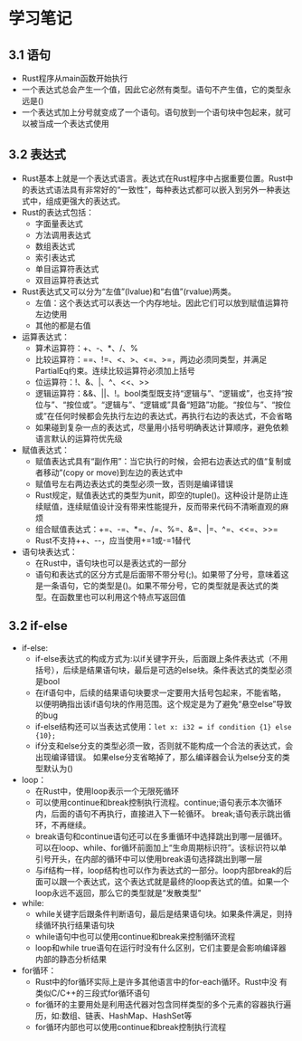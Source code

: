 # 学习笔记

## 3.1 语句

* Rust程序从main函数开始执行
* 一个表达式总会产生一个值，因此它必然有类型。语句不产生值，它的类型永远是()
* 一个表达式加上分号就变成了一个语句。语句放到一个语句块中包起来，就可以被当成一个表达式使用

## 3.2 表达式

* Rust基本上就是一个表达式语言。表达式在Rust程序中占据重要位置。Rust中的表达式语法具有非常好的“一致性”，每种表达式都可以嵌入到另外一种表达式中，组成更强大的表达式。
* Rust的表达式包括：
  * 字面量表达式
  * 方法调用表达式
  * 数组表达式
  * 索引表达式
  * 单目运算符表达式
  * 双目运算符表达式
* Rust表达式又可以分为“左值”(lvalue)和“右值”(rvalue)两类。
  * 左值：这个表达式可以表达一个内存地址。因此它们可以放到赋值运算符左边使用
  * 其他的都是右值
* 运算表达式：
  * 算术运算符：+、-、*、/、%
  * 比较运算符：==、!=、<、>、<=、>=，两边必须同类型，并满足PartialEq约束。连续比较运算符必须加上括号
  * 位运算符：!、&、|、^、<<、>>
  * 逻辑运算符：&&、||、!。bool类型既支持“逻辑与”、“逻辑或”，也支持“按位与”、“按位或”。“逻辑与”、“逻辑或”具备“短路”功能。“按位与”、“按位或”在任何时候都会先执行左边的表达式，再执行右边的表达式，不会省略
  * 如果碰到复杂一点的表达式，尽量用小括号明确表达计算顺序，避免依赖语言默认的运算符优先级
* 赋值表达式：
  * 赋值表达式具有“副作用”：当它执行的时候，会把右边表达式的值“复制或者移动”(copy or move)到左边的表达式中
  * 赋值号左右两边表达式的类型必须一致，否则是编译错误
  * Rust规定，赋值表达式的类型为unit，即空的tuple()。这种设计是防止连续赋值，连续赋值设计没有带来性能提升，反而带来代码不清晰直观的麻烦
  * 组合赋值表达式：+=、-=、*=、/=、%=、&=、|=、^=、<<=、>>=
  * Rust不支持++、--，应当使用+=1或-=1替代
* 语句块表达式：
  * 在Rust中，语句块也可以是表达式的一部分
  * 语句和表达式的区分方式是后面带不带分号(;)。如果带了分号，意味着这是一条语句，它的类型是()。如果不带分号，它的类型就是表达式的类型。在函数里也可以利用这个特点写返回值

## 3.2 if-else

* if-else:
  * if-else表达式的构成方式为:以if关键字开头，后面跟上条件表达式（不用括号），后续是结果语句块，最后是可选的else块。条件表达式的类型必须是bool
  * 在if语句中，后续的结果语句块要求一定要用大括号包起来，不能省略，以便明确指出该if语句块的作用范围。这个规定是为了避免“悬空else”导致的bug
  * if-else结构还可以当表达式使用：` let x: i32 = if condition {1} else {10}; `
  * if分支和else分支的类型必须一致，否则就不能构成一个合法的表达式，会出现编译错误。 如果else分支省略掉了，那么编译器会认为else分支的类型默认为()
* loop：
  * 在Rust中，使用loop表示一个无限死循环
  * 可以使用continue和break控制执行流程。continue;语句表示本次循环内，后面的语句不再执行，直接进入下一轮循环。 break;语句表示跳出循环，不再继续。
  * break语句和continue语句还可以在多重循环中选择跳出到哪一层循环。可以在loop、while、for循环前面加上“生命周期标识符”。该标识符以单引号开头，在内部的循环中可以使用break语句选择跳出到哪一层
  * 与if结构一样，loop结构也可以作为表达式的一部分。loop内部break的后面可以跟一个表达式，这个表达式就是最终的loop表达式的值。如果一个loop永远不返回，那么它的类型就是“发散类型”
* while:
  * while关键字后跟条件判断语句，最后是结果语句块。如果条件满足，则持续循环执行结果语句块
  * while语句中也可以使用continue和break来控制循环流程
  * loop和while true语句在运行时没有什么区别，它们主要是会影响编译器内部的静态分析结果
* for循环：
  * Rust中的for循环实际上是许多其他语言中的for-each循环。Rust中没 有类似C/C++的三段式for循环语句
  * for循环的主要用处是利用迭代器对包含同样类型的多个元素的容器执行遍历，如:数组、链表、HashMap、HashSet等
  * for循环内部也可以使用continue和break控制执行流程